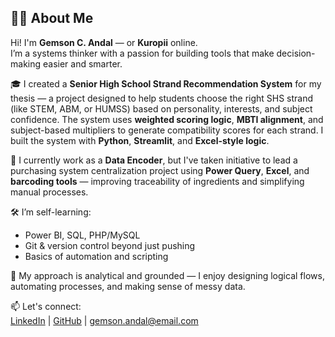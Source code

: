 ## 👨‍💻 About Me

Hi! I'm **Gemson C. Andal** — or **Kuropii** online.  
I’m a systems thinker with a passion for building tools that make decision-making easier and smarter.

🎓 I created a **Senior High School Strand Recommendation System** for my thesis — a project designed to help students choose the right SHS strand (like STEM, ABM, or HUMSS) based on personality, interests, and subject confidence. The system uses **weighted scoring logic**, **MBTI alignment**, and subject-based multipliers to generate compatibility scores for each strand. I built the system with **Python**, **Streamlit**, and **Excel-style logic**.

💼 I currently work as a **Data Encoder**, but I've taken initiative to lead a purchasing system centralization project using **Power Query**, **Excel**, and **barcoding tools** — improving traceability of ingredients and simplifying manual processes.

🛠 I’m self-learning:
- Power BI, SQL, PHP/MySQL
- Git & version control beyond just pushing
- Basics of automation and scripting

🧠 My approach is analytical and grounded — I enjoy designing logical flows, automating processes, and making sense of messy data.

📫 Let's connect:  
[LinkedIn](https://linkedin.com/in/gemsonandal) | [GitHub](https://github.com/Kuropii) | gemson.andal@email.com
